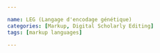 ```yaml
---

name: LEG (Langage d'encodage génétique)
categories: [Markup, Digital Scholarly Editing]
tags: [markup languages]

---
```


